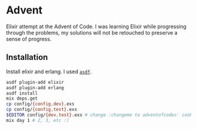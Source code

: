 # Advent

Elixir attempt at the Advent of Code. I was learning Elixir while
progressing through the problems, my solutions will not be retouched
to preserve a sense of progress.

## Installation

Install elixir and erlang. I used [`asdf`](https://github.com/asdf-vm/asdf).

```sh
asdf plugin-add elixir
asdf plugin-add erlang
asdf install
mix deps.get
cp config/{config,dev}.exs
cp config/{config,test}.exs
$EDITOR config/{dev,test}.exs # change :changeme to adventofcodes' cookie (if you trust me)
mix day 1 # 2, 3, etc :)
```